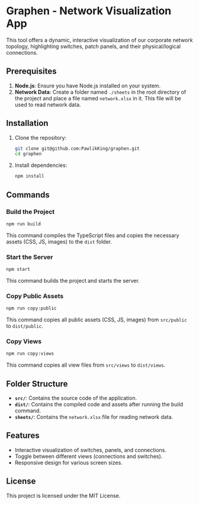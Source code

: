 # Graphen - Network Visualization App

This tool offers a dynamic, interactive visualization of our corporate network topology, highlighting switches, patch panels, and their physical/logical connections.

## Prerequisites

1. **Node.js**: Ensure you have Node.js installed on your system.
2. **Network Data**: Create a folder named `./sheets` in the root directory of the project and place a file named `network.xlsx` in it. This file will be used to read network data.

## Installation

1. Clone the repository:
   ```bash
   git clone git@github.com:PawlikKing/graphen.git
   cd graphen
   ```

2. Install dependencies:
   ```bash
   npm install
   ```

## Commands

### Build the Project
```bash
npm run build
```
This command compiles the TypeScript files and copies the necessary assets (CSS, JS, images) to the `dist` folder.

### Start the Server
```bash
npm start
```
This command builds the project and starts the server.

### Copy Public Assets
```bash
npm run copy:public
```
This command copies all public assets (CSS, JS, images) from `src/public` to `dist/public`.

### Copy Views
```bash
npm run copy:views
```
This command copies all view files from `src/views` to `dist/views`.

## Folder Structure

- **`src/`**: Contains the source code of the application.
- **`dist/`**: Contains the compiled code and assets after running the build command.
- **`sheets/`**: Contains the `network.xlsx` file for reading network data.

## Features

- Interactive visualization of switches, panels, and connections.
- Toggle between different views (connections and switches).
- Responsive design for various screen sizes.

## License

This project is licensed under the MIT License.
